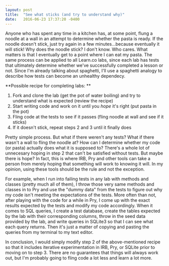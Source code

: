 ```yaml
---
layout: post
title:  "See what sticks (and try to understand why)"
date:   2016-06-23 17:37:20 -0400
---
```


Anyone who has spent any time in a kitchen has, at some point, flung a noodle at a wall in an attempt to determine whether the pasta is ready. If the noodle doesn't stick, just try again in a few minutes...because eventually it will stick! Why does the noodle stick? I don't know. Who cares. What matters is that I eventually get to a point where I can eat my pasta. The same process can be applied to all Learn.co labs, since each lab has tests that ultimately determine whether we've successfully completed a lesson or not. Since I'm already talking about spaghetti, I'll use a spaghetti analogy to describe how tests can become an unhealthy dependecy.

**Possible recipe for completing labs: **

1. Fork and clone the lab (get the pot of water boiling) and try to understand what is expected (review the recipe)
2. Start writing code and work on it until you *hope* it's right (put pasta in the pot)
3. Fling code at the tests to see if it passes (fling noodle at wall and see if it sticks)
4. If it doesn't stick, repeat steps 2 and 3 until it finally does

Pretty simple process. But what if there weren't any tests? What if there wasn't a wall to fling the noodle at? How can I determine whether my code (or pasta) actually does what it is supposed to? There's a whole lot of unnecesary hoping in step 2 that can't be satisfied without tests. But maybe there is hope? In fact, this is where IRB, Pry and other tools can take a person from merely hoping that something will work to knowing it will. In my opinion, using these tools should be the rule and not the exception.

For example, when I run into failing tests in any lab with methods and classes (pretty much all of them), I throw those very same methods and classes in to Pry and use the "dummy data" from the tests to figure out why my code isn't meeting the expectations of the tests. More often than not, after playing with the code for a while in Pry, I come up with the exact results expected by the tests and modify my code accordingly. When it comes to SQL queries, I create a test database, create the tables expected by the lab with their corresponding columns, throw in the seed data provided by the lab, and write queries in SQLite3 so that I can see what each query returns. Then it's just a matter of copying and pasting the queries from my terminal to my text editor. 

In conclusion, I would simply modify step 2 of the above-mentioned recipe so that it includes iterative experimentation in IRB, Pry, or SQLite prior to moving on to step 3. There are no guarantees that things will always work out, but I'm probably going to fling code a lot less and learn a lot more. 









